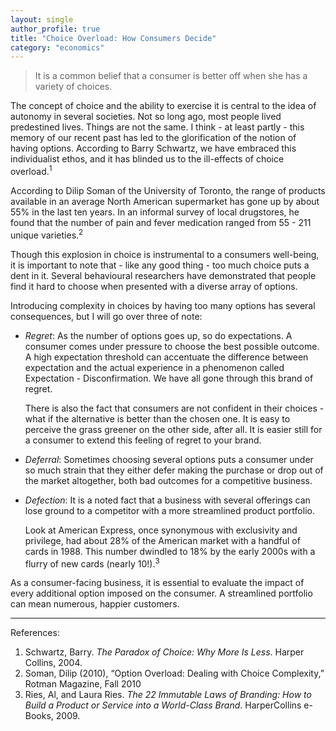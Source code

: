 ```yaml
---
layout: single
author_profile: true
title: "Choice Overload: How Consumers Decide"
category: "economics"
---
```


> It is a common belief that a consumer is better off when she has a variety of choices. 

The concept of choice and the ability to exercise it is central to the idea of autonomy in several societies. Not so long ago, most people lived predestined lives. Things are not the same. I think - at least partly - this memory of our recent past has led to the glorification of the notion of having options. According to Barry Schwartz, we have embraced this individualist ethos, and it has blinded us to the ill-effects of choice overload.<sup>1</sup>

According to Dilip Soman of the University of Toronto, the range of products available in an average North American supermarket has gone up by about 55% in the last ten years. In an informal survey of local drugstores, he found that the number of pain and fever medication ranged from 55 - 211 unique varieties.<sup>2</sup>

Though this explosion in choice is instrumental to a consumers well-being, it is important to note that - like any good thing - too much choice puts a dent in it. Several behavioural researchers have demonstrated that people find it hard to choose when presented with a diverse array of options.

Introducing complexity in choices by having too many options has several consequences, but I will go over three of note:

* _Regret_: As the number of options goes up, so do expectations. A consumer comes under pressure to choose the best possible outcome. A high expectation threshold can accentuate the difference between expectation and the actual experience in a phenomenon called Expectation - Disconfirmation. We have all gone through this brand of regret.

  There is also the fact that consumers are not confident in their choices - what if the alternative is better than the chosen one. It is easy to perceive the grass greener on the other side, after all. It is easier still for a consumer to extend this feeling of regret to your brand.

* _Deferral_: Sometimes choosing several options puts a consumer under so much strain that they either defer making the purchase or drop out of the market    altogether, both bad outcomes for a competitive business.

* _Defection_: It is a noted fact that a business with several offerings can lose ground to a competitor with a more streamlined product portfolio.

  Look at American Express, once synonymous with exclusivity and privilege, had about 28% of the American market with a handful of cards in 1988. This number dwindled to 18% by the early 2000s with a flurry of new cards (nearly 10!).<sup>3</sup>

As a consumer-facing business, it is essential to evaluate the impact of every additional option imposed on the consumer. A streamlined portfolio can mean numerous, happier customers.


- - -

References:

1. Schwartz, Barry. _The Paradox of Choice: Why More Is Less_. Harper Collins, 2004.
2. Soman, Dilip (2010), “Option Overload: Dealing with Choice Complexity,” Rotman Magazine, Fall 2010
3. Ries, Al, and Laura Ries. _The 22 Immutable Laws of Branding: How to Build a Product or Service into a World-Class Brand_. HarperCollins e-Books, 2009.

